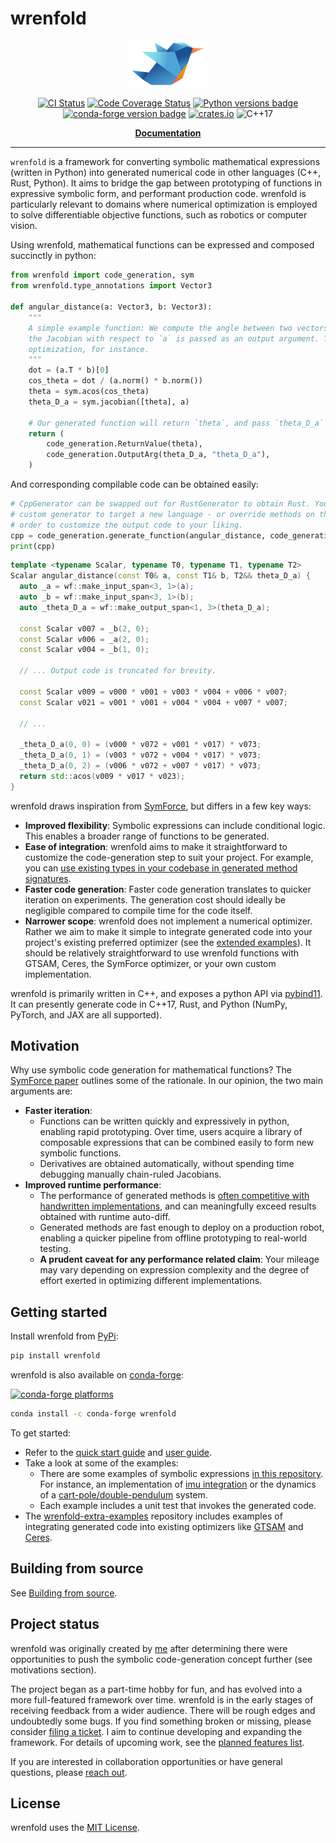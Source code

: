 # wrenfold

<!--- logo_start --->
<p align="center">
<img src="./docs/source/_static/logo.png" alt="wrenfold logo depicting a bird made from folded paper" width="25%"/>
</p>
<!--- logo_end --->

<!--- badges_start --->
<p align="center">
<a href="https://github.com/wrenfold/wrenfold/actions/workflows/ci.yml?query=branch%3Amain"><img alt="CI Status" src="https://github.com/wrenfold/wrenfold/actions/workflows/ci.yml/badge.svg?branch=main"></a>
<a href="https://github.com/wrenfold/wrenfold/actions/workflows/coverage.yml?query=branch%3Amain"><img alt="Code Coverage Status" src="https://img.shields.io/endpoint?url=https://gist.githubusercontent.com/gareth-cross/0d939a81f2048609c1d3758371e94b7d/raw/wrenfold.json"></a>
<a href="https://pypi.org/project/wrenfold/"><img alt="Python versions badge" src="https://img.shields.io/pypi/pyversions/wrenfold"/></a>
<a href="https://anaconda.org/conda-forge/wrenfold"><img alt="conda-forge version badge" src="https://anaconda.org/conda-forge/wrenfold/badges/version.svg"/></a>
<a href="https://crates.io/crates/wrenfold-traits"><img src="https://img.shields.io/crates/v/wrenfold-traits.svg" alt="crates.io"></a>
<img alt="C++17" src="https://img.shields.io/badge/c++-17-blue" />
</p>
<!--- badges_end --->

<p align="center">
<strong>
<a href="https://wrenfold.org">Documentation</a>
</strong>
</p>

---

<!--- intro_start --->
`wrenfold` is a framework for converting symbolic mathematical expressions (written in Python) into generated numerical code in other languages (C++, Rust, Python). It aims to bridge the gap between prototyping of functions in expressive symbolic form, and performant production code. wrenfold is particularly relevant to domains where numerical optimization is employed to solve differentiable objective functions, such as robotics or computer vision.

Using wrenfold, mathematical functions can be expressed and composed succinctly in python:

```python
from wrenfold import code_generation, sym
from wrenfold.type_annotations import Vector3

def angular_distance(a: Vector3, b: Vector3):
    """
    A simple example function: We compute the angle between two vectors. The angle is returned, and
    the Jacobian with respect to `a` is passed as an output argument. This might be a cost in an
    optimization, for instance.
    """
    dot = (a.T * b)[0]
    cos_theta = dot / (a.norm() * b.norm())
    theta = sym.acos(cos_theta)
    theta_D_a = sym.jacobian([theta], a)

    # Our generated function will return `theta`, and pass `theta_D_a` as an output arg.
    return (
        code_generation.ReturnValue(theta),
        code_generation.OutputArg(theta_D_a, "theta_D_a"),
    )
```

And corresponding compilable code can be obtained easily:

```python
# CppGenerator can be swapped out for RustGenerator to obtain Rust. You can implement your own
# custom generator to target a new language - or override methods on the provided generators in
# order to customize the output code to your liking.
cpp = code_generation.generate_function(angular_distance, code_generation.CppGenerator())
print(cpp)
```
```cpp
template <typename Scalar, typename T0, typename T1, typename T2>
Scalar angular_distance(const T0& a, const T1& b, T2&& theta_D_a) {
  auto _a = wf::make_input_span<3, 1>(a);
  auto _b = wf::make_input_span<3, 1>(b);
  auto _theta_D_a = wf::make_output_span<1, 3>(theta_D_a);

  const Scalar v007 = _b(2, 0);
  const Scalar v006 = _a(2, 0);
  const Scalar v004 = _b(1, 0);

  // ... Output code is truncated for brevity.

  const Scalar v009 = v000 * v001 + v003 * v004 + v006 * v007;
  const Scalar v021 = v001 * v001 + v004 * v004 + v007 * v007;

  // ...

  _theta_D_a(0, 0) = (v000 * v072 + v001 * v017) * v073;
  _theta_D_a(0, 1) = (v003 * v072 + v004 * v017) * v073;
  _theta_D_a(0, 2) = (v006 * v072 + v007 * v017) * v073;
  return std::acos(v009 * v017 * v023);
}
```

wrenfold draws inspiration from [SymForce](https://symforce.org), but differs in a few key ways:

* **Improved flexibility**: Symbolic expressions can include conditional logic. This enables a broader range of functions to be generated.
* **Ease of integration**: wrenfold aims to make it straightforward to customize the code-generation step to suit your project. For example, you can [use existing types in your codebase in generated method signatures](https://wrenfold.org/reference/custom_types.html).
* **Faster code generation**: Faster code generation translates to quicker iteration on experiments. The generation cost should ideally be negligible compared to compile time for the code itself.
* **Narrower scope**: wrenfold does not implement a numerical optimizer. Rather we aim to make it simple to integrate generated code into your project's existing preferred optimizer (see the [extended examples](https://github.com/wrenfold/wrenfold-extra-examples)). It should be relatively straightforward to use wrenfold functions with GTSAM, Ceres, the SymForce optimizer, or your own custom implementation.

wrenfold is primarily written in C++, and exposes a python API via [pybind11](https://pybind11.readthedocs.io). It can presently generate code in C++17, Rust, and Python (NumPy, PyTorch, and JAX are all supported).
<!--- intro_end --->

## Motivation

<!--- motivation_start --->
Why use symbolic code generation for mathematical functions? The [SymForce paper](https://arxiv.org/abs/2204.07889) outlines some of the rationale. In our opinion, the two main arguments are:

* **Faster iteration**:
  - Functions can be written quickly and expressively in python, enabling rapid prototyping. Over time, users acquire a library of composable expressions that can be combined easily to form new symbolic functions.
  - Derivatives are obtained automatically, without spending time debugging manually chain-ruled Jacobians.
* **Improved runtime performance**:
  - The performance of generated methods is [often competitive with handwritten implementations](https://wrenfold.org/performance.html), and can meaningfully exceed results obtained with runtime auto-diff.
  - Generated methods are fast enough to deploy on a production robot, enabling a quicker pipeline from offline prototyping to real-world testing.
  - **A prudent caveat for any performance related claim**: Your mileage may vary depending on expression complexity and the degree of effort exerted in optimizing different implementations.

<!--- motivation_end --->

## Getting started

Install wrenfold from [PyPi](https://pypi.org/project/wrenfold/):

```bash
pip install wrenfold
```

wrenfold is also available on [conda-forge](https://anaconda.org/conda-forge/wrenfold):

<a href="https://anaconda.org/conda-forge/wrenfold"><img alt="conda-forge platforms" src="https://anaconda.org/conda-forge/wrenfold/badges/platforms.svg"/></a>

```bash
conda install -c conda-forge wrenfold
```

To get started:
- Refer to the [quick start guide](https://wrenfold.org/quick_start.html) and [user guide](https://wrenfold.org/reference/index.html).
- Take a look at some of the examples:
  - There are some examples of symbolic expressions [in this repository](examples). For instance, an implementation of [imu integration](examples/imu_integration/imu_integration.py) or the dynamics of a [cart-pole/double-pendulum](examples/cart_pole/cart_pole_dynamics.py) system.
  - Each example includes a unit test that invokes the generated code.
- The [wrenfold-extra-examples](https://github.com/wrenfold/wrenfold-extra-examples) repository includes examples of integrating generated code into existing optimizers like [GTSAM](http://gtsam.org) and [Ceres](http://ceres-solver.org).

## Building from source

See [Building from source](https://wrenfold.org/building.html).

## Project status

wrenfold was originally created by [me](https://github.com/gareth-cross) after determining there were opportunities to push the symbolic code-generation concept further (see motivations section).

The project began as a part-time hobby for fun, and has evolved into a more full-featured framework over time. wrenfold is in the early stages of receiving feedback from a wider audience. There will be rough edges and undoubtedly some bugs. If you find something broken or missing, please consider [filing a ticket](https://github.com/wrenfold/wrenfold/issues/new/choose). I aim to continue developing and expanding the framework. For details of upcoming work, see the [planned features list](https://github.com/wrenfold/wrenfold/issues?q=is%3Aissue+is%3Aopen+label%3Afeature).

If you are interested in collaboration opportunities or have general questions, please [reach out](mailto:gcross.code@icloud.com?subject=Wrenfold).

## License

wrenfold uses the [MIT License](./LICENSE).
